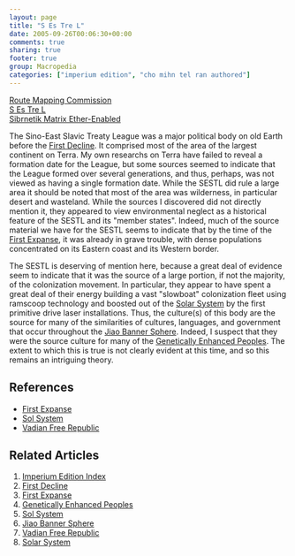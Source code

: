 ```yaml
---
layout: page
title: "S Es Tre L"
date: 2005-09-26T00:06:30+00:00
comments: true
sharing: true
footer: true
group: Macropedia
categories: ["imperium edition", "cho mihn tel ran authored"]
---
```


<div class='row'>
	<div class='col-md-4'><a href='/macropedia/route-mapping-commission'>Route Mapping Commission</a></div>
	<div class='col-md-4'><a href='/macropedia/s-es-tre-l'>S Es Tre L</a></div>
	<div class='col-md-4'><a href='/macropedia/s-me-e'>Sibrnetik Matrix Ether-Enabled</a></div>
</div>


The Sino-East Slavic Treaty League was a major political body on old Earth before the [First Decline](/chronology/first-decline). It comprised most of the area of the largest continent on Terra. My own researchs on Terra have failed to reveal a formation date for the League, but some sources seemed to indicate that the League formed over several generations, and thus, perhaps, was not viewed as having a single formation date. While the SESTL did rule a large area it should be noted that most of the area was wilderness, in particular desert and wasteland. While the sources I discovered did not directly mention it, they appeared to view environmental neglect as a historical feature of the SESTL and its "member states". Indeed, much of the source material we have for the SESTL seems to indicate that by the time of the [First Expanse](/chronology/first-expanse), it was already in grave trouble, with dense populations concentrated on its Eastern coast and its Western border.

The SESTL is deserving of mention here, because a great deal of evidence seem to indicate that it was the source of a large portion, if not the majority, of the colonization movement. In particular, they appear to have spent a great deal of their energy building a vast "slowboat" colonization fleet using ramscoop technology and boosted out of the [Solar System](/star-systems/sol-system) by the first primitive drive laser installations. Thus, the culture(s) of this body are the source for many of the similarities of cultures, languages, and government that occur throughout the [Jiao Banner Sphere](/macropedia/jiao-banner-sphere). Indeed, I suspect that they were the source culture for many of the [Genetically Enhanced Peoples](/macropedia/genetically-enhanced-peoples). The extent to which this is true is not clearly evident at this time, and so this remains an intriguing theory.


## References
* [First Expanse](/chronology/first-expanse)
* [Sol System](/star-systems/sol-system)
* [Vadian Free Republic](/macropedia/vadian-free-republic)

## Related Articles

1. [Imperium Edition Index](/macropedia/imperium-edition-index)
2. [First Decline](/chronology/first-decline)
3. [First Expanse](/chronology/first-expanse)
4. [Genetically Enhanced Peoples](/macropedia/genetically-enhanced-peoples)
5. [Sol System](/star-systems/sol-system)
6. [Jiao Banner Sphere](/macropedia/jiao-banner-sphere)
7. [Vadian Free Republic](/macropedia/vadian-free-republic)
8. [Solar System](/star-systems/sol-system)


 
